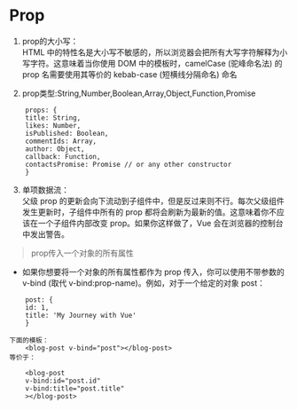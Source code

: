 # Prop

1. prop的大小写：   
HTML 中的特性名是大小写不敏感的，所以浏览器会把所有大写字符解释为小写字符。这意味着当你使用 DOM 中的模板时，camelCase (驼峰命名法) 的 prop 名需要使用其等价的 kebab-case (短横线分隔命名) 命名  

2. prop类型:String,Number,Boolean,Array,Object,Function,Promise
```
    props: {
    title: String,
    likes: Number,
    isPublished: Boolean,
    commentIds: Array,
    author: Object,
    callback: Function,
    contactsPromise: Promise // or any other constructor
    }
```
3. 单项数据流：  
    父级 prop 的更新会向下流动到子组件中，但是反过来则不行。每次父级组件发生更新时，子组件中所有的 prop 都将会刷新为最新的值。这意味着你不应该在一个子组件内部改变 prop。如果你这样做了，Vue 会在浏览器的控制台中发出警告。

> prop传入一个对象的所有属性

+ 如果你想要将一个对象的所有属性都作为 prop 传入，你可以使用不带参数的 v-bind (取代 v-bind:prop-name)。例如，对于一个给定的对象 post：
```
    post: {
    id: 1,
    title: 'My Journey with Vue'
    }
```
```
下面的模板：
    <blog-post v-bind="post"></blog-post>
等价于：

    <blog-post
    v-bind:id="post.id"
    v-bind:title="post.title"
    ></blog-post>
```